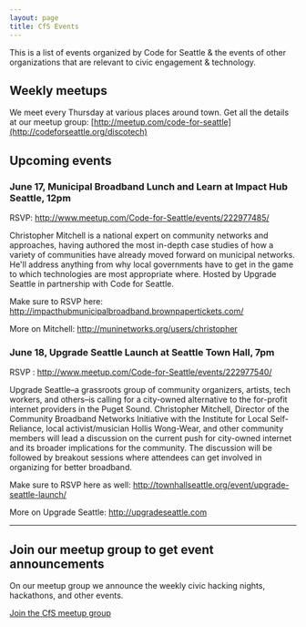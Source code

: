 ```yaml
---
layout: page
title: CfS Events
---
```


This is a list of events organized by Code for Seattle & the events of other organizations that are relevant to civic engagement & technology.

## Weekly meetups

We meet every Thursday at various places around town. Get all the details at our meetup group: [http://meetup.com/code-for-seattle](http://codeforseattle.org/discotech)

## Upcoming events

### June 17, Municipal Broadband Lunch and Learn at Impact Hub Seattle, 12pm

RSVP:  http://www.meetup.com/Code-for-Seattle/events/222977485/

Christopher Mitchell is a national expert on community networks and approaches, having authored the most in-depth case studies of how a variety of communities have already moved forward on municipal networks. He'll address anything from why local governments have to get in the game to which technologies are most appropriate where. Hosted by Upgrade Seattle in partnership with Code for Seattle.

Make sure to RSVP here: http://impacthubmunicipalbroadband.brownpapertickets.com/

More on Mitchell: http://muninetworks.org/users/christopher

### June 18,  Upgrade Seattle Launch  at Seattle Town Hall, 7pm

RSVP : http://www.meetup.com/Code-for-Seattle/events/222977540/

Upgrade Seattle–a grassroots group of community organizers, artists, tech workers, and others–is calling for a city-owned alternative to the for-profit internet providers in the Puget Sound. Christopher Mitchell, Director of the Community Broadband Networks Initiative with the Institute for Local Self-Reliance, local activist/musician Hollis Wong-Wear, and other community members will lead a discussion on the current push for city-owned internet and its broader implications for the community. The discussion will be followed by breakout sessions where attendees can get involved in organizing for better broadband.

Make sure to RSVP here as well: http://townhallseattle.org/event/upgrade-seattle-launch/

More on Upgrade Seattle: http://upgradeseattle.com

---



<h2>Join our meetup group to get event announcements</h2>
<p>On our meetup group we announce the weekly civic hacking nights, hackathons, and other events.</p>
<p><a href="http://meetup.com/code-for-seattle" class="button" target="_blank">Join the CfS meetup group</a></p>



